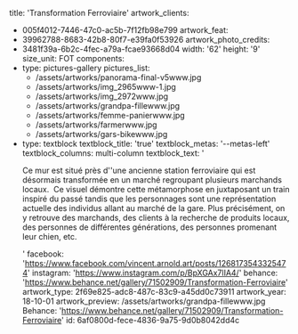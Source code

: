 title: 'Transformation Ferroviaire'
artwork_clients:
  - 005f4012-7446-47c0-ac5b-7f12fb98e799
artwork_feat:
  - 39962788-8683-42b8-80f7-e39fa0f53926
artwork_photo_credits:
  - 3481f39a-6b2c-4fec-a79a-fcae93668d04
width: '62'
height: '9'
size_unit: FOT
components:
  -
    type: pictures-gallery
    pictures_list:
      - /assets/artworks/panorama-final-v5www.jpg
      - /assets/artworks/img_2965www-1.jpg
      - /assets/artworks/img_2972www.jpg
      - /assets/artworks/grandpa-fillewww.jpg
      - /assets/artworks/femme-panierwww.jpg
      - /assets/artworks/farmerwww.jpg
      - /assets/artworks/gars-bikewww.jpg
  -
    type: textblock
    textblock_title: 'true'
    textblock_metas: '--metas-left'
    textblock_columns: multi-column
    textblock_text: '<p>Ce mur est situé près d''une ancienne station ferroviaire qui est désormais transformée en un marché regroupant plusieurs marchands locaux.&nbsp;&nbsp;Ce&nbsp;visuel&nbsp;démontre cette métamorphose en juxtaposant un train inspiré du passé tandis que les personnages sont une représentation actuelle des individus allant au marché de la gare. Plus précisément, on y retrouve des marchands, des clients à la recherche de produits locaux, des personnes de différentes générations, des personnes promenant leur chien, etc.</p>'
facebook: 'https://www.facebook.com/vincent.arnold.art/posts/1268173543325474'
instagram: 'https://www.instagram.com/p/BpXGAx7lIA4/'
behance: 'https://www.behance.net/gallery/71502909/Transformation-Ferroviaire'
artwork_type: 2f69e825-adc8-487c-83c9-a45dd0c73911
artwork_year: 18-10-01
artwork_preview: /assets/artworks/grandpa-fillewww.jpg
Behance: 'https://www.behance.net/gallery/71502909/Transformation-Ferroviaire'
id: 6af0800d-fece-4836-9a75-9d0b8042dd4c
